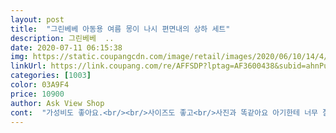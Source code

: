 ```yaml
---
layout: post 
title:  "그린베베 아동용 여름 몽이 나시 편면내의 상하 세트" 
description: 그린베베  ..
date: 2020-07-11 06:15:38 
img: https://static.coupangcdn.com/image/retail/images/2020/06/10/14/4/dccba440-ae5e-4f86-ab58-f5eb14427105.jpg 
linkUrl: https://link.coupang.com/re/AFFSDP?lptag=AF3600438&subid=ahnPublicAsk&pageKey=1621510106&itemId=2766835740&vendorItemId=70864499262&traceid=V0-113-bd8a62d2d6d04844 
categories: [1003] 
color: 03A9F4 
price: 10900 
author: Ask View Shop 
cont:  "가성비도 좋아요.<br/><br/>사이즈도 좋고<br/>사진과 똑같아요 아기한테 너무 잘어울려요 배송도 빠르고 너무너무 이뻐오 편하게 잘입을게요 감사합니다<br/>실내에서 편하게 입힐려고요<br/>실물도 이뻐요<br/>올해는 엄청덥다고하니 나시로 주문했어요.<br/><br/>잘샀네요<br/>재질도 시원하고 짱짱해서.<br/>좋아요<br/>집에서 입어도되고 외출복으로도 괜찮네요.<br/><br/>" 
---
```

